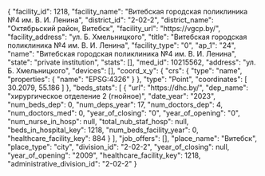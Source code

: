 {
    "facility_id": 1218,
    "facility_name": "Витебская городская поликлиника №4 им. В. И. Ленина",
    "district_id": "2-02-2",
    "district_name": "Октябрьский район, Витебск",
    "facility_url": "https:\/\/vgcp.by\/",
    "facility_address": "ул. Б. Хмельницкого",
    "title": "Витебская городская поликлиника №4 им. В. И. Ленина",
    "facility_type": "0",
    "ap_1": "24",
    "name": "Витебская городская поликлиника №4 им. В. И. Ленина",
    "state": "private institution",
    "stats": [],
    "med_id": 10215562,
    "address": "ул. Б. Хмельницкого",
    "devices": [],
    "coord_x_y": {
        "crs": {
            "type": "name",
            "properties": {
                "name": "EPSG:4326"
            }
        },
        "type": "Point",
        "coordinates": [
            30.2079,
            55.186
        ]
    },
    "beds_stats": [
        {
            "url": "https:\/\/dhc.by\/",
            "dep_name": "хирургическое отделение 2 (гнойное)",
            "date_year": "2023",
            "num_beds_dep": 0,
            "num_deps_year": 17,
            "num_doctors_dep": 4,
            "num_doctors_med": 0,
            "year_of_closing": "0",
            "year_of_opening": "0",
            "num_nurse_in_hosp": null,
            "total_nub_staf_hosp": null,
            "beds_in_hospital_key": 1218,
            "num_beds_facility_year": 0,
            "healthcare_facility_key": 884
        }
    ],
    "job_offers": [],
    "place_name": "Витебск",
    "place_type": "city",
    "division_id": "2-02-2",
    "year_of_closing": null,
    "year_of_opening": "2009",
    "healthcare_facility_key": 1218,
    "administrative_division_id": "2-02-2"
}